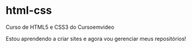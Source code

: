 # html-css
 Curso de HTML5 e CSS3 do Cursoemvideo

 Estou aprendendo a criar sites e agora vou gerenciar meus repositórios!